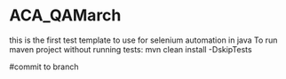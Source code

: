 # ACA_QAMarch
this is the first test template to use for selenium automation in java
To run maven project without running tests: mvn clean install -DskipTests

#commit to branch

